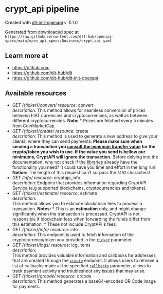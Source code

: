 # crypt_api pipeline

Created with [dlt-init-openapi](https://github.com/dlt-hub/dlt-init-openapi) v. 0.1.0

Generated from downloaded spec at `https://raw.githubusercontent.com/dlt-hub/openapi-specs/main/open_api_specs/Business/crypt_api.yaml`
## Learn more at

* https://dlthub.com
* https://github.com/dlt-hub/dlt
* https://github.com/dlt-hub/dlt-init-openapi


## Available resources
* _GET /{ticker}/convert/_ 
  *resource*: convert  
  *description*: This method allows for seamless conversion of prices between FIAT currencies and cryptocurrencies, as well as between different cryptocurrencies. **Note:**   * Prices are fetched every 5 minutes from CoinMarketCap.
* _GET /{ticker}/create/_ 
  *resource*: create  
  *description*: This method is used to generate a new address to give your clients, where they can send payments.  **Please make sure when sending a transaction you <a href="https://cryptapi.io/cryptocurrencies/" target="_blank">consult the minimum transfer value</a> for the crypto/token you wish to use. If the value you send is bellow our minimums, CryptAPI will ignore the transaction.**  Before delving into the documentation, why not check if the <a href="https://cryptapi.io/libraries/" target="_blank">libraries</a> already have the functionality you need? It could save you time and effort in the long run!  **Notice:** The length of this request can't surpass the ```8192``` characters! 
* _GET /info/_ 
  *resource*: cryptapi_info  
  *description*: Endpoint that provides information regarding CryptAPI Service (e.g supported blockchains, cryptocurrencies and tokens). 
* _GET /{ticker}/estimate/_ 
  *resource*: estimate  
  *description*: <br/> This method allows you to estimate blockchain fees to process a transaction.  **Notes:**   * This is an **estimation** only, and might change significantly when the transaction is processed. CryptAPI   is not responsible if blockchain fees when forwarding the funds differ from this estimation.   * These not include CryptAPI's fees. 
* _GET /{ticker}/info/_ 
  *resource*: info  
  *description*: This endpoint is used to fetch information of the cryptocurrency/token you provided in the <a href="#operation/info!in=path&path=ticker&t=request"><code>ticker</code></a> parameter. 
* _GET /{ticker}/logs/_ 
  *resource*: log_items  
  *description*: <br/> This method provides valuable information and callbacks for addresses that are created through the <a href="#operation/create"><code>create</code></a> endpoint.  It allows users to retrieve a list of callbacks made at the specified <a href="#operation/logs!c=200&path=callbacks&t=response"><code>callbacks</code></a> parameter, allows to track payment activity and troubleshoot any issues that may arise. 
* _GET /{ticker}/qrcode/_ 
  *resource*: qrcode  
  *description*: This method generates a base64-encoded QR Code image for payments. 
